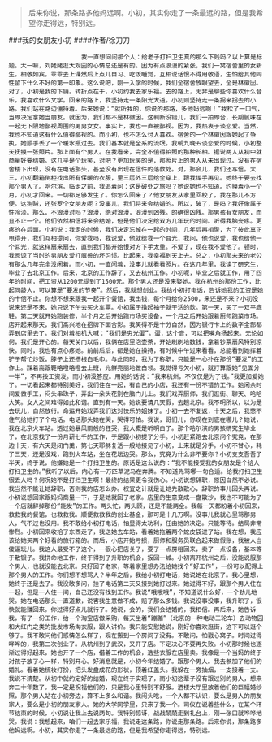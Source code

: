 > 后来你说，那条路多他妈远啊。小初，其实你走了一条最远的路，但是我希望你走得远，特别远。

###我的女朋友小初
####作者/徐刀刀

						我一直想问问那个人：给老子打扫卫生真的那么下贱吗？以上算是标题。大一嘛，刘姥姥逛大观园的心情总还是有的。因为有点浪漫的紧张，我们一窝宿舍里的女新生，相敬如宾，乖乖去上课然后上点儿自习、吃饭睡觉，互相说话恨不得用敬语，生怕给其他同性留下什么不好的第一印象。这么说吧，刚一入学的时候，我们全宿舍放眼望去，全是林徽因。对了，小初是我的下铺。转折点在于，小初约我去家乐福。去的路上，无非是聊些你喜欢什么音乐，我喜欢什么文学。回来的路上，我坚持走一条阳光大道。小初则坚持走一条拐来拐去的小路。我们站在路边僵持着。后来她说：“就听我的，你说的那路，多他妈远啊！”我松了一口气，当即决定拿她当朋友。就因为，我们都不是林徽因。这判断没错儿，我们一拍即合，长期腻味在一起无下限地鄙视周围的男男女女。事实上，我也一直被鄙视。因为，我热衷于谈恋爱。当然，我也不知道这有什么值得鄙视的。而小初，也不怎么讨人喜欢。宿舍的一个林徽因跟她起了争执，她顺手丢了一个暖水瓶过去。我们基本就是全系的流氓。我朝九晚五谈恋爱的时候，小初整天抚摸一张照片。那上面有个男人。在我看来，完全不值得拍照的那种长相。据说两人从初中就商量好要结婚。这几乎是个玩笑，对吧？更加玩笑的是，那照片上的男人从未出现过。没有在宿舍楼下出现，没有在电话那头，甚至没有出现在信件的落款处。对，那会儿，我们还写信。大三，小初翻箱倒柜找出所有保暖的衣服，里三层外三层给全穿上，跟我挥手再见。她终于要去找那个男人了。哈尔滨。临走之前，我追着问：这是破处之旅吗？她说她也不知道。约摸着小一个月，小初才回来。一切都足够发生了。你怎么回来了？他女朋友从家里回校了，我在那儿不方便。这狗贼，还张罗个女朋友呢？没事儿，我们将来会结婚的。所以，破了，是吗？我好像属于性冷淡。那么，不浪漫对吗？浪漫，绝对浪漫，浪漫到凶残。的确很凶残。那男孩有女朋友，而且不止一个。他们依然相信将来会结婚，但是他们决定给双方几年玩的时间。听得我脑壳疼。更疼的在后面。小初说：我走的时候，我们决定忘掉在一起的时间，几年后再相聚，为了彼此真正甩得开，我们互相提问，你爱我吗，我说爱，他就给我一个耳光，我问，他也说爱，我也给他一个耳光，就这样扇来扇去，直到我们都开始恨对方下手太重。不爱了，现在我不爱他了。顿时，我原谅了当时的男朋友爱打魔兽的坏习惯。比起来，我幸福到天上去。总之，小初那未来的老公有那么几年完全没闲着。而小初，一直闲着，没事儿就看看照片。在这几年里，我读了研究生，毕业了去北京工作。后来，北京的工作辞了，又去杭州工作。小初呢，毕业之后就工作，用了四年的时间，把工资从1200元提到了1500元。那个男人还是没来娶她。我在杭州的那份工作，比起同龄人，可以算是“要发的节奏”。然后，我就想创业。我给小初打电话，告诉她我的工资是她的十倍不止。你想不想来跟我一起开个餐馆，我出钱，每个月给你2500，来还是不来？小初没说来还是不来，她只说下午去买火车票。小初属于撸起袖子就干活的款。第一天，买了一双平底鞋。第二天就开始跑装修，半个月之后开始跑市场买设备，一个月之后开始跟着厨师跑菜市场。店开起来那天，我们高兴地在招牌下面合影。我笑得不是十分自然，因为银行卡上的数字全部都弄到店里去了。我们对着相机大喊：“我们是穷光蛋”。蛋，这个音，可以把嘴角扬起来。无论如何，我们是开心的。每天关门以后，我俩在店里泡壶茶，开始刷刷地数钱，拿着钞票扇风特别凉快。同时，我也有点心疼她。前前后后，都是她在操持，有时候中午过来看看，总能看到她挥着铲子帮忙炒饭，脖子上还搭根白毛巾。与此同时，我为了称职，只能是一心扑在那份“要发”的工作上。踩着高跟鞋咯噔咯噔去上班，光鲜亮丽地做白领。我觉得亏欠小初，就打算跟她“见面分一半”，不再按工资发。而小初没答应。用她的话说：“我来杭州，不仅仅是为了钱。”我更加爱她了。一切看起来都特别美好，我们住在一起，有自己的小店，我还有一份不错的工作。她闲余时间爱做手工，闷头串珠子，弄出一朵头花别在脑门儿上。我们戏弄厨师，我们逛街、聊天、哈哈大笑。女人之间难得如此和谐。直到有一天。她说要请几天假，去趟北京。我不明所以，以为是去玩儿，自然放行。命运开始戏弄我们这对快乐的姐妹了。小初一去不复返，十天之后，我憋不住气给她打了个电话。电话那头她在哭，哭得可怕。我说，哥们儿，你现在到底在哪儿？她说，我在北京火车站。透过她暴风雨般的狂哭，我大概是听明白了。那个哈尔滨的男孩研究生毕业了，在北京找了一份月薪七千的工作，于是跟小初提了分手。小初赶紧跑去北京问个究竟，在那边十天，有六天是闭门羹，第七天耶稣复活一般地接见了小初，上来就是分手。小初不甘心，耗了三天，还是没戏，跑到火车站，坐在花坛边哭。那么，究竟为什么非不要你？小初支支吾吾了半天，终于说，他嫌她是一个打扫卫生的。原话是这么说的：“我不能接受我的女朋友是个给人打扫卫生的。”我听了以后，内心有一万匹草泥马在奔腾。不知道先骂哪一句合适。给我打扫卫生很丢人吗？何况她不是打扫卫生啊！最终的结果更令我伤心。小初说想辞职，原因自然不必说。我当然不能让她辞职，否则我的店怎么办。权宜之计就是让她先散散心，辞职的事儿回头再说。小初说想回家跟妈妈商量一下，于是她就回了老家。店里的生意变成一盘散沙，我也不可能为了一个店就辞掉那份“能发”的工作。两头忙，两头顾，还是不能两全。我每一天都盼着小初回来，救救我的餐馆，也救救我。顺便救救我的创业基金，那可是十几万啊。没事儿我就心里骂那男人，气不过也没用。我不敢给小初打电话，怕显得太功利，任由她的决定。只能等待。结局非常惨烈。小初回来收拾了东西走了，我送她去车站，看着她拖着两个蛇皮袋进了站。我在想，我应该给她买两个好看的旅行箱的。而后，小店开始亏损，厨师和服务员联合起来做假账，我被人当傻逼玩儿。我这人最受不了这个，一狠心把店关了，要了一点房租回来，卖了一点设备，基本等于散银子。我拼命地工作，终于得到了升职的机会，扳回一城。小初离开杭州之后，没能说服那个男人，也就没能去北京。只好回了老家，等着家里想办法给她找个“好工作”，一份可以配得上那个男人的工作。你们想不想骂人？半年之后，我给小初打电话，她说她在北京了。我心里想，她终于还是去了。我没敢多问，挂了电话第二天又接到她打过来。她过得不好，跟那个男人住在一起，但是一人住一间，自己还没有找到工作。我说“哦哦哦”，不知道说什么好，一个劲儿地哭。她在电话那头一直道歉，说害我生意做不成，赔了那么多钱。我说没事没事，我升职了，很快就能赚回来。你过得好点儿就行了。她说，会的，我们会结婚的，我相信。再后来，她告诉我，有了一份工作，给一个淘宝店做采购，每天坐着“蹦蹦”（北京的一种电动三轮车）去动物园和大红门之类的批发市场淘衣服，跟人讲价。我只能安慰她说，刚好你喜欢逛街，这下可以逛个够了。我不敢问他们感情怎么样了，现在搬到一个房间了没有。不敢问，怕戳心窝子。时间过得哗哗的，我第二次创业了。从杭州到了武汉，又开了店。下定决心不要再失败。小初那时候也逐渐过得好起来，她也开了一个店，借着工作的机会，选些衣服在店里卖。我像是一个当妈的终于对孩子放了心一样，特别开心。好消息就是，小初今年结婚了。跟那个男人。我去参加了他们的婚礼。看着她梳妆打扮，把头发盘成花的形状，顶着红盖头。我躲在一旁抽烟，一支接着一支。我说不清楚。从初中就约定好的结婚，现在终于实现了，而小初这辈子没有跟过别的男人，想来奔二十年数了。我一定是祝福他们的，只是我心里特别不舒服。酒楼大厅里放着他们的巨幅婚纱照，那个男人站在小初旁边，算不上多么和谐。我闷头吃，一个人都不认识，要么是男人的朋友家人，要么是小初的朋友家人。她的大学同学里，只来了我一个。司仪在说着些什么，在某个环节结束的时候，小初说让我上去说两句。我特别惊讶，战战兢兢走到礼台上，刚一张口就哗哗地哭。我说：我想起来，咱们一起去家乐福，我说走这条路，你说走那条路。后来你说，那条路多他妈远啊。小初，其实你走了一条最远的路，但是我希望你走得远，特别远。			  		